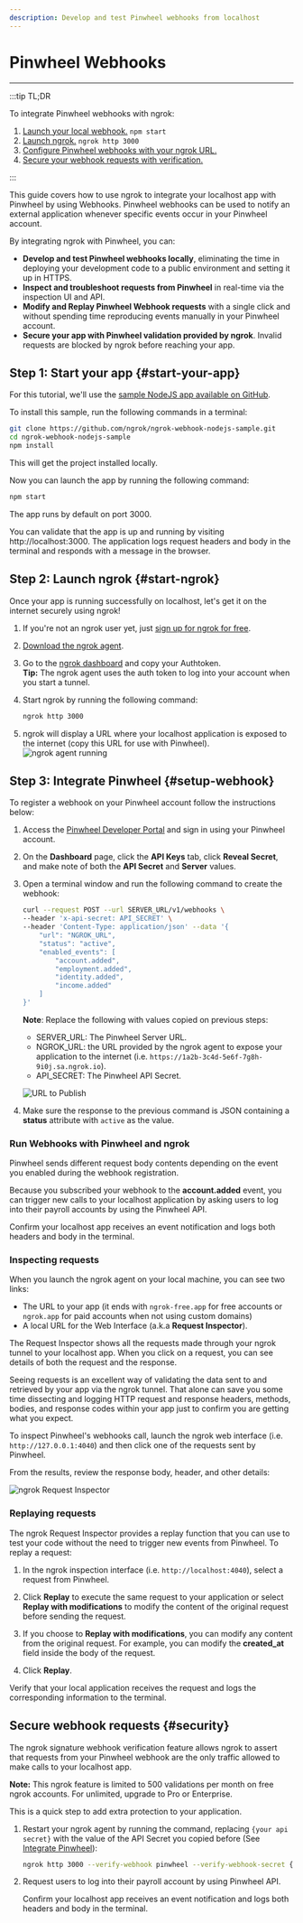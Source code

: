 ```yaml
---
description: Develop and test Pinwheel webhooks from localhost
---
```


# Pinwheel Webhooks
------------

:::tip TL;DR

To integrate Pinwheel webhooks with ngrok:
1. [Launch your local webhook.](#start-your-app) `npm start`
1. [Launch ngrok.](#start-ngrok) `ngrok http 3000`
1. [Configure Pinwheel webhooks with your ngrok URL.](#setup-webhook)
1. [Secure your webhook requests with verification.](#security)

:::


This guide covers how to use ngrok to integrate your localhost app with Pinwheel by using Webhooks.
Pinwheel webhooks can be used to notify an external application whenever specific events occur in your Pinwheel account. 

By integrating ngrok with Pinwheel, you can:

- **Develop and test Pinwheel webhooks locally**, eliminating the time in deploying your development code to a public environment and setting it up in HTTPS.
- **Inspect and troubleshoot requests from Pinwheel** in real-time via the inspection UI and API.
- **Modify and Replay Pinwheel Webhook requests** with a single click and without spending time reproducing events manually in your Pinwheel account.
- **Secure your app with Pinwheel validation provided by ngrok**. Invalid requests are blocked by ngrok before reaching your app.


## **Step 1**: Start your app {#start-your-app}

For this tutorial, we'll use the [sample NodeJS app available on GitHub](https://github.com/ngrok/ngrok-webhook-nodejs-sample). 

To install this sample, run the following commands in a terminal:

```bash
git clone https://github.com/ngrok/ngrok-webhook-nodejs-sample.git
cd ngrok-webhook-nodejs-sample
npm install
```

This will get the project installed locally.

Now you can launch the app by running the following command: 

```bash
npm start
```

The app runs by default on port 3000. 

You can validate that the app is up and running by visiting http://localhost:3000. The application logs request headers and body in the terminal and responds with a message in the browser.


## **Step 2**: Launch ngrok {#start-ngrok}

Once your app is running successfully on localhost, let's get it on the internet securely using ngrok! 

1. If you're not an ngrok user yet, just [sign up for ngrok for free](https://ngrok.com/signup).

1. [Download the ngrok agent](https://ngrok.com/download).

1. Go to the [ngrok dashboard](https://dashboard.ngrok.com) and copy your Authtoken. <br />
    **Tip:** The ngrok agent uses the auth token to log into your account when you start a tunnel.
    
1. Start ngrok by running the following command:
    
    ```bash
    ngrok http 3000
    ```

1. ngrok will display a URL where your localhost application is exposed to the internet (copy this URL for use with Pinwheel).
    ![ngrok agent running](/img/integrations/launch_ngrok_tunnel.png)


## **Step 3**: Integrate Pinwheel {#setup-webhook}

To register a webhook on your Pinwheel account follow the instructions below:

1. Access the [Pinwheel Developer Portal](https://developer.getpinwheel.com/) and sign in using your Pinwheel account.

1. On the **Dashboard** page, click the **API Keys** tab, click **Reveal Secret**, and make note of both the **API Secret** and **Server** values.

1. Open a terminal window and run the following command to create the webhook:
    ```bash
    curl --request POST --url SERVER_URL/v1/webhooks \
    --header 'x-api-secret: API_SECRET' \
    --header 'Content-Type: application/json' --data '{
        "url": "NGROK_URL",
        "status": "active",
        "enabled_events": [
            "account.added",
            "employment.added",
            "identity.added",
            "income.added"
        ]
    }'
    ```
    **Note**: Replace the following with values copied on previous steps:
    - SERVER_URL: The Pinwheel Server URL. 
    - NGROK_URL: the URL provided by the ngrok agent to expose your application to the internet (i.e. `https://1a2b-3c4d-5e6f-7g8h-9i0j.sa.ngrok.io`).
    - API_SECRET: The Pinwheel API Secret.

    ![URL to Publish](img/ngrok_url_configuration_pinwheel.png)
    
1. Make sure the response to the previous command is JSON containing a **status** attribute with `active` as the value.


### Run Webhooks with Pinwheel and ngrok

Pinwheel sends different request body contents depending on the event you enabled during the webhook registration.

Because you subscribed your webhook to the **account.added** event, you can trigger new calls to your localhost application by asking users to log into their payroll accounts by using the Pinwheel API.

Confirm your localhost app receives an event notification and logs both headers and body in the terminal.


### Inspecting requests

When you launch the ngrok agent on your local machine, you can see two links: 

* The URL to your app (it ends with `ngrok-free.app` for free accounts or `ngrok.app` for paid accounts when not using custom domains)
* A local URL for the Web Interface (a.k.a **Request Inspector**).

The Request Inspector shows all the requests made through your ngrok tunnel to your localhost app. When you click on a request, you can see details of both the request and the response.

Seeing requests is an excellent way of validating the data sent to and retrieved by your app via the ngrok tunnel. That alone can save you some time dissecting and logging HTTP request and response headers, methods, bodies, and response codes within your app just to confirm you are getting what you expect.

To inspect Pinwheel's webhooks call, launch the ngrok web interface (i.e. `http://127.0.0.1:4040`) and then click one of the requests sent by Pinwheel.

From the results, review the response body, header, and other details:

![ngrok Request Inspector](img/ngrok_introspection_pinwheel_webhooks.png)


### Replaying requests

The ngrok Request Inspector provides a replay function that you can use to test your code without the need to trigger new events from Pinwheel. To replay a request:

1. In the ngrok inspection interface (i.e. `http://localhost:4040`), select a request from Pinwheel.

1. Click **Replay** to execute the same request to your application or select **Replay with modifications** to modify the content of the original request before sending the request.

1. If you choose to **Replay with modifications**, you can modify any content from the original request. For example, you can modify the **created_at** field inside the body of the request.

1. Click **Replay**.

Verify that your local application receives the request and logs the corresponding information to the terminal.


## Secure webhook requests {#security}

The ngrok signature webhook verification feature allows ngrok to assert that requests from your Pinwheel webhook are the only traffic allowed to make calls to your localhost app.

**Note:** This ngrok feature is limited to 500 validations per month on free ngrok accounts. For unlimited, upgrade to Pro or Enterprise.

This is a quick step to add extra protection to your application.

1. Restart your ngrok agent by running the command, replacing `{your api secret}` with the value of the API Secret you copied before (See [Integrate Pinwheel](#setup-webhook)):
    
    ```bash
    ngrok http 3000 --verify-webhook pinwheel --verify-webhook-secret {your api secret}
    ```

1. Request users to log into their payroll account by using Pinwheel API.

    Confirm your localhost app receives an event notification and logs both headers and body in the terminal.

